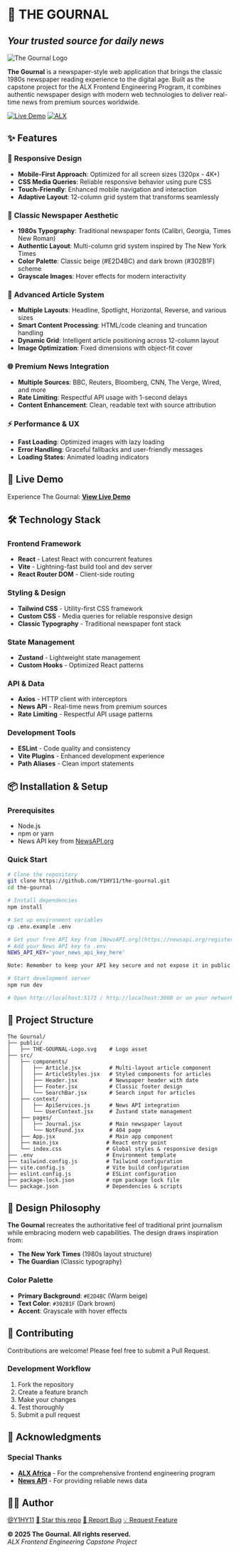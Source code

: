 # 📰 THE GOURNAL

## *Your trusted source for daily news*

![The Gournal Logo](./public/THE-GOURNAL-Logo.svg)

**The Gournal** is a newspaper-style web application that brings the classic 1980s newspaper reading experience to the digital age. Built as the capstone project for the ALX Frontend Engineering Program, it combines authentic newspaper design with modern web technologies to deliver real-time news from premium sources worldwide.

[![Live Demo](https://img.shields.io/badge/Demo-Live-8B4513?style=for-the-badge)](https://your-demo-link.com)
[![ALX](https://img.shields.io/badge/ALX-Program-DC143C?style=for-the-badge)](https://www.alxafrica.com/)

## ✨ Features

### 📱 **Responsive Design**

- **Mobile-First Approach**: Optimized for all screen sizes (320px - 4K+)
- **CSS Media Queries**: Reliable responsive behavior using pure CSS
- **Touch-Friendly**: Enhanced mobile navigation and interaction
- **Adaptive Layout**: 12-column grid system that transforms seamlessly

### 🎨 **Classic Newspaper Aesthetic**

- **1980s Typography**: Traditional newspaper fonts (Calibri, Georgia, Times New Roman)
- **Authentic Layout**: Multi-column grid system inspired by The New York Times
- **Color Palette**: Classic beige (#E2D4BC) and dark brown (#302B1F) scheme
- **Grayscale Images**: Hover effects for modern interactivity

### 📰 **Advanced Article System**

- **Multiple Layouts**: Headline, Spotlight, Horizontal, Reverse, and various sizes
- **Smart Content Processing**: HTML/code cleaning and truncation handling
- **Dynamic Grid**: Intelligent article positioning across 12-column layout
- **Image Optimization**: Fixed dimensions with object-fit cover

### 🌐 **Premium News Integration**

- **Multiple Sources**: BBC, Reuters, Bloomberg, CNN, The Verge, Wired, and more
- **Rate Limiting**: Respectful API usage with 1-second delays
- **Content Enhancement**: Clean, readable text with source attribution

### ⚡ **Performance & UX**

- **Fast Loading**: Optimized images with lazy loading
- **Error Handling**: Graceful fallbacks and user-friendly messages
- **Loading States**: Animated loading indicators

## 🚀 Live Demo

Experience The Gournal: [**View Live Demo**](https://your-demo-link.com)

## 🛠️ Technology Stack

### **Frontend Framework**

- **React** - Latest React with concurrent features
- **Vite** - Lightning-fast build tool and dev server
- **React Router DOM** - Client-side routing

### **Styling & Design**

- **Tailwind CSS** - Utility-first CSS framework
- **Custom CSS** - Media queries for reliable responsive design
- **Classic Typography** - Traditional newspaper font stack

### **State Management**

- **Zustand** - Lightweight state management
- **Custom Hooks** - Optimized React patterns

### **API & Data**

- **Axios** - HTTP client with interceptors
- **News API** - Real-time news from premium sources
- **Rate Limiting** - Respectful API usage patterns

### **Development Tools**

- **ESLint** - Code quality and consistency
- **Vite Plugins** - Enhanced development experience
- **Path Aliases** - Clean import statements

## 📦 Installation & Setup

### **Prerequisites**

- Node.js
- npm or yarn
- News API key from [NewsAPI.org](https://newsapi.org/)

### **Quick Start**

```bash
# Clone the repository
git clone https://github.com/Y1HY11/the-gournal.git
cd the-gournal

# Install dependencies
npm install

# Set up environment variables
cp .env.example .env

# Get your free API key from [NewsAPI.org](https://newsapi.org/register)
# Add your News API key to .env
NEWS_API_KEY='your_news_api_key_here'

Note: Remember to keep your API key secure and not expose it in public repositories.

# Start development server
npm run dev

# Open http://localhost:5173 / http://localhost:3000 or on your network IP in your browser
```

## 📁 Project Structure

```
The Gournal/
├── public/
│   ├── THE-GOURNAL-Logo.svg    # Logo asset
├── src/
│   ├── components/
│   │   ├── Article.jsx         # Multi-layout article component
│   │   ├── ArticleStyles.jsx   # Styled components for articles
│   │   ├── Header.jsx          # Newspaper header with date
│   │   ├── Footer.jsx          # Classic footer design
│   │   └── SearchBar.jsx       # Search input for articles
│   ├── context/
│   │   ├── ApiServices.js      # News API integration
│   │   └── UserContext.jsx     # Zustand state management
│   ├── pages/
│   │   ├── Journal.jsx         # Main newspaper layout
│   │   └── NotFound.jsx        # 404 page
│   ├── App.jsx                 # Main app component
│   ├── main.jsx               # React entry point
│   └── index.css              # Global styles & responsive design
├── .env                       # Environment template
├── tailwind.config.js         # Tailwind configuration
├── vite.config.js             # Vite build configuration
├── eslint.config.js           # ESLint configuration
├── package-lock.json          # npm package lock file
└── package.json               # Dependencies & scripts
```


## 🎨 Design Philosophy

**The Gournal** recreates the authoritative feel of traditional print journalism while embracing modern web capabilities. The design draws inspiration from:

- **The New York Times** (1980s layout structure)
- **The Guardian** (Classic typography)

### **Color Palette**

- **Primary Background**: `#E2D4BC` (Warm beige)
- **Text Color**: `#302B1F` (Dark brown)
- **Accent**: Grayscale with hover effects

## 🤝 Contributing

Contributions are welcome! Please feel free to submit a Pull Request.

### **Development Workflow**

1. Fork the repository
2. Create a feature branch
3. Make your changes
4. Test thoroughly
5. Submit a pull request

## 🙏 Acknowledgments

### **Special Thanks**

- **[ALX Africa](https://www.alxafrica.com/)** - For the comprehensive frontend engineering program
- **[News API](https://newsapi.org/)** - For providing reliable news data

## 👨‍💻 Author

[@Y1HY11](https://github.com/Y1HY11) 
[🌟 Star this repo](https://github.com/Y1HY11/the-gournal) 
[🐛 Report Bug](https://github.com/Y1HY11/the-gournal/issues) 
[💡 Request Feature](https://github.com/Y1HY11/the-gournal/issues) 

**© 2025 The Gournal. All rights reserved.** <br> *ALX Frontend Engineering Capstone Project*
